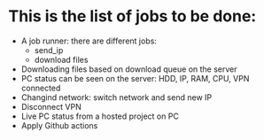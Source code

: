 # This is the list of jobs to be done:
- A job runner: there are different jobs:
  - send_ip
  - download files
- Downloading files based on download queue on the server
- PC status can be seen on the server: HDD, IP, RAM, CPU, VPN connected
- Changind network: switch network and send new IP
- Disconnect VPN
- Live PC status from a hosted project on PC
- Apply Github actions